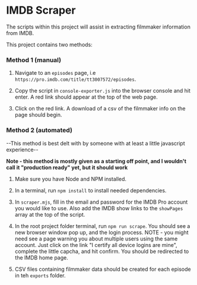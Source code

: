 # IMDB Scraper

The scripts within this project will assist in extracting filmmaker information from IMDB.

This project contains two methods:

### Method 1 (manual)
1. Navigate to an `episodes` page, i.e `https://pro.imdb.com/title/tt3007572/episodes`.

2. Copy the script in `console-exporter.js` into the browser console and hit enter. A red link should appear at the top of the web page. 

3. Click on the red link. A download of a csv of the filmmaker info on the page should begin. 

### Method 2 (automated)

--This method is best delt with by someone with at least a little javascript experience--

__Note - this method is mostly given as a starting off point, and I wouldn't call it "production ready" yet, but it should work__

1. Make sure you have Node and NPM installed.

2. In a terminal, run `npm install` to install needed dependencies.

3. In `scraper.mjs`, fill in the email and password for the IMDB Pro account you would like to use. Also add the IMDB show links to the `showPages` array at the top of the script.

4. In the root project folder terminal, run `npm run scrape`. You should see a new browser window pop up, and the login process. NOTE - you might need see a page warning you about multiple users using the same account. Just click on the link "I certify all device logins are mine", complete the little capcha, and hit confirm. You should be redirected to the IMDB home page.

5. CSV files containing filmmaker data should be created for each episode in teh `exports` folder.
